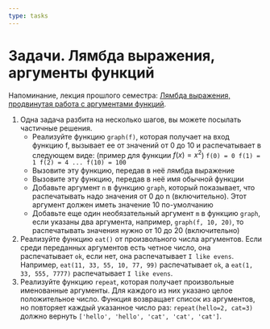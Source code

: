 ```yaml
---
type: tasks
---
```


# Задачи. Лямбда выражения, аргументы функций

Напоминание, лекция прошлого семестра: [Лямбда выражения, продвинутая работа с аргументами функций](http://nbviewer.jupyter.org/github/iposov/students-site/blob/master/21fall/prog_basics/lecture11.ipynb).

1. Одна задача разбита на несколько шагов, вы можете посылать частичные решения.
    - Реализуйте функцию `graph(f)`, которая получает на вход функцию f, вызывает ее от значений от 0 до 10 и распечатывает в следующем виде: (пример для функции $f(x) = x^2$)
          ```
          f(0) = 0
          f(1) = 1
          f(2) = 4
          ...
          f(10) = 100
          ```
    - Вызовите эту функцию, передав в неё лямбда выражение
    - Вызовите эту функцию, передав в неё имя обычной функции
    - Добавьте аргумент `n` в функцию `graph`, который показывает, что распечатывать надо значения от 0 до n (включительно). Этот аргумент должен иметь значение 10 по-умолчанию
    - Добавьте еще один необязательный аргумент `m` в функцию `graph`, если указаны два аргумента, например, `graph(f, 10, 20)`, то распечатывать значения нужно от 10 до 20 (включительно)
2. Реализуйте функцию `eat()` от произвольного числа аргументов. Если среди переданных аргументов есть четное число, она распечатывает `ok`, если нет, она распечатывает `I like evens`. Например, `eat(11, 33, 55, 10, 77, 99)` распечатывает `ok`, а `eat(1, 33, 555, 7777)` распечатывает `I like evens`.
3. Реализуйте функцию `repeat`, которая получает произвольные именованные аргументы. Для каждого из них указано целое положительное число. Функция возвращает список из аргументов, но повторяет каждый указанное число раз: `repeat(hello=2, cat=3)` должно вернуть `['hello', 'hello', 'cat', 'cat', 'cat']`.

